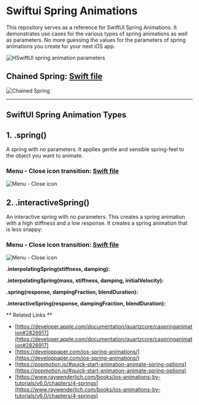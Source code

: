 # Swiftui Spring Animations
This repository serves as a reference for SwiftUI Spring Animations. It demonstrates use cases for the various types of spring animations as well as parameters. No more guessing the values for the parameters of spring animations you create for your next iOS app. 


![HSwiftUI spring animation parameters ](https://github.com/GetStream/swiftui-spring-animations/blob/main/Misc/springParameters.svg)


## Chained Spring: <a href="https://github.com/GetStream/swiftui-spring-animations/blob/main/SwiftUISpringAnimations/Introduction/ChainedSpring.swift"> Swift file</a>
![Chained Spring ](https://github.com/GetStream/swiftui-spring-animations/blob/main/Misc/springAnimation.gif)

<hr/>

## SwiftUI Spring Animation Types


## 1. .spring()
A spring with no parameters. It applies gentle and sensible spring-feel to the object you want to animate.

### Menu - Close icon transition: <a href="https://github.com/GetStream/swiftui-spring-animations/blob/main/SwiftUISpringAnimations/Spring.swift"> Swift file</a>
![Menu - Close icon ](https://github.com/GetStream/swiftui-spring-animations/blob/main/Misc/menuToClose.gif)


## 2. .interactiveSpring()
An interactive spring with no parameters. This creates a spring animation with a high stiffness and a low response. It creates a spring animation that is less snappy:

### Menu - Close icon transition: <a href="https://github.com/GetStream/swiftui-spring-animations/blob/main/SwiftUISpringAnimations/InteractiveSpring.swift"> Swift file</a>
![Menu - Close icon ](https://github.com/GetStream/swiftui-spring-animations/blob/main/Misc/menuTocloseInteractive.gif)


**.interpolatingSpring(stiffness, damping):**

**.interpolatingSpring(mass, stiffness, damping, initialVelocity):**

**.spring(response, dampingFraction, blendDuration):**

**.interactiveSpring(response, dampingFraction, blendDuration):**


** Related Links **
- [https://developer.apple.com/documentation/quartzcore/caspringanimation#2826917](https://developer.apple.com/documentation/quartzcore/caspringanimation#2826917)
- [https://developpaper.com/ios-spring-animations/](https://developpaper.com/ios-spring-animations/)
- [https://popmotion.io/#quick-start-animation-animate-spring-options](https://popmotion.io/#quick-start-animation-animate-spring-options)
- [https://www.raywenderlich.com/books/ios-animations-by-tutorials/v6.0/chapters/4-springs](https://www.raywenderlich.com/books/ios-animations-by-tutorials/v6.0/chapters/4-springs)
